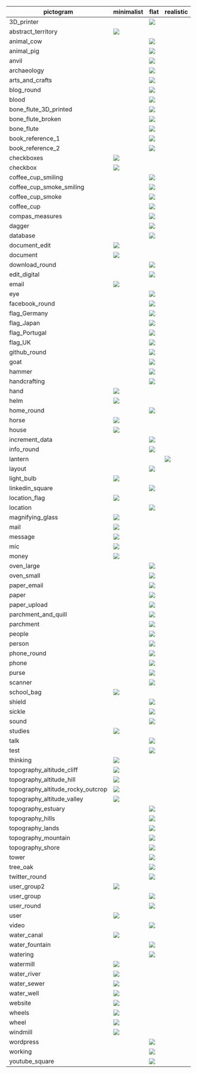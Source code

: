 pictogram | minimalist | flat | realistic |
|----|-----|----|----|
3D_printer | | ![](/pictos/3D_printer.svg)
abstract_territory | ![](/pictos/abstract_territory.svg)
animal_cow | | ![](/pictos/animal_cow.svg)
animal_pig | | ![](/pictos/animal_pig.svg)
anvil | | ![](/pictos/anvil.svg)
archaeology | | ![](/pictos/archaeology.svg)
arts_and_crafts | | ![](/pictos/arts_and_crafts.svg)
blog_round | | ![](/pictos/blog_round.svg)
blood | | ![](/pictos/blood.svg)
bone_flute_3D_printed | | ![](/pictos/bone_flute_3D_printed.svg)
bone_flute_broken | | ![](/pictos/bone_flute_broken.svg)
bone_flute | | ![](/pictos/bone_flute.svg)
book_reference_1 | | ![](/pictos/book_reference_1.svg)
book_reference_2 | | ![](/pictos/book_reference_2.svg)
checkboxes | ![](/pictos/checkboxes.svg)
checkbox | ![](/pictos/checkbox.svg)
coffee_cup_smiling | | ![](/pictos/coffee_cup_smiling.svg)
coffee_cup_smoke_smiling | | ![](/pictos/coffee_cup_smoke_smiling.svg)
coffee_cup_smoke | | ![](/pictos/coffee_cup_smoke.svg)
coffee_cup | | ![](/pictos/coffee_cup.svg)
compas_measures | | ![](/pictos/compas_measures.svg)
dagger | | ![](/pictos/dagger.svg)
database | | ![](/pictos/database.svg)
document_edit | ![](/pictos/document_edit.svg)
document | ![](/pictos/document.svg)
download_round | | ![](/pictos/download_round.svg)
edit_digital | | ![](/pictos/edit_digital.svg)
email | ![](/pictos/email.svg)
eye | | ![](/pictos/eye.svg)
facebook_round | | ![](/pictos/facebook_round.svg)
flag_Germany | | ![](/pictos/flag_Germany.svg)
flag_Japan | | ![](/pictos/flag_Japan.svg)
flag_Portugal | | ![](/pictos/flag_Portugal.svg)
flag_UK | | ![](/pictos/flag_UK.svg)
github_round | | ![](/pictos/github_round.svg)
goat | | ![](/pictos/goat.svg)
hammer | | ![](/pictos/hammer.svg)
handcrafting | | ![](/pictos/handcrafting.svg)
hand | ![](/pictos/hand.svg)
helm | ![](/pictos/helm.svg)
home_round | | ![](/pictos/home_round.svg)
horse | ![](/pictos/horse.svg)
house | ![](/pictos/house.svg)
increment_data | | ![](/pictos/increment_data.svg)
info_round | | ![](/pictos/info_round.svg)
lantern | | | ![](/pictos/lantern.svg)
layout | | ![](/pictos/layout.svg)
light_bulb | ![](/pictos/light_bulb.svg)
linkedin_square | | ![](/pictos/linkedin_square.svg)
location_flag | ![](/pictos/location_flag.svg)
location | | ![](/pictos/location.svg)
magnifying_glass | ![](/pictos/magnifying_glass.svg)
mail | ![](/pictos/mail.svg)
message | ![](/pictos/message.svg)
mic | ![](/pictos/mic.svg)
money | ![](/pictos/money.svg)
oven_large | | ![](/pictos/oven_large.svg)
oven_small | | ![](/pictos/oven_small.svg)
paper_email | | ![](/pictos/paper_email.svg)
paper | | ![](/pictos/paper.svg)
paper_upload | | ![](/pictos/paper_upload.svg)
parchment_and_quill | | ![](/pictos/parchment_and_quill.svg)
parchment | | ![](/pictos/parchment.svg)
people | | ![](/pictos/people.svg)
person | | ![](/pictos/person.svg)
phone_round | | ![](/pictos/phone_round.svg)
phone | | ![](/pictos/phone.svg)
purse | | ![](/pictos/purse.svg)
scanner | | ![](/pictos/scanner.svg)
school_bag | ![](/pictos/school_bag.svg)
shield | | ![](/pictos/shield.svg)
sickle | | ![](/pictos/sickle.svg)
sound | | ![](/pictos/sound.svg)
studies | ![](/pictos/studies.svg)
talk | | ![](/pictos/talk.svg)
test | | ![](/pictos/test.svg)
thinking | ![](/pictos/thinking.svg)
topography_altitude_cliff | ![](/pictos/topography_altitude_cliff.svg)
topography_altitude_hill | ![](/pictos/topography_altitude_hill.svg)
topography_altitude_rocky_outcrop | ![](/pictos/topography_altitude_rocky_outcrop.svg)
topography_altitude_valley | ![](/pictos/topography_altitude_valley.svg)
topography_estuary | | ![](/pictos/topography_estuary.svg)
topography_hills | | ![](/pictos/topography_hills.svg)
topography_lands | | ![](/pictos/topography_lands.svg)
topography_mountain | | ![](/pictos/topography_mountain.svg)
topography_shore | | ![](/pictos/topography_shore.svg)
tower | | ![](/pictos/tower.svg)
tree_oak | | ![](/pictos/tree_oak.svg)
twitter_round | | ![](/pictos/twitter_round.svg)
user_group2 | ![](/pictos/user_group2.svg)
user_group | | ![](/pictos/user_group.svg)
user_round | | ![](/pictos/user_round.svg)
user | ![](/pictos/user.svg)
video | | ![](/pictos/video.svg)
water_canal | ![](/pictos/water_canal.svg)
water_fountain | | ![](/pictos/water_fountain.svg)
watering | | ![](/pictos/watering.svg)
watermill | ![](/pictos/watermill.svg)
water_river | ![](/pictos/water_river.svg)
water_sewer | ![](/pictos/water_sewer.svg)
water_well | ![](/pictos/water_well.svg)
website | ![](/pictos/website.svg)
wheels | ![](/pictos/wheels.svg)
wheel | ![](/pictos/wheel.svg)
windmill | ![](/pictos/windmill.svg)
wordpress | | ![](/pictos/wordpress.svg)
working | | ![](/pictos/working.svg)
youtube_square | | ![](/pictos/youtube_square.svg)
